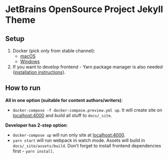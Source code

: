 # JetBrains OpenSource Project Jekyll Theme

## Setup

1. Docker (pick only from stable channel):
   - [macOS](https://docs.docker.com/docker-for-mac/install/#download-docker-for-mac)
   - [Windows](https://docs.docker.com/docker-for-windows/install/#download-docker-for-windows)
2. If you want to develop frontend - Yarn package manager is also needed ([installation instructions](https://yarnpkg.com/lang/en/docs/install/)).

## How to run

**All in one option (suitable for content authors/writers)**:
- `docker-compose -f docker-compose.preview.yml up`. It will create site on [localhost:4000](http://localhost:4000) 
  and build all stuff to `docs/_site`.

**Developer has 2-step option**:
- `docker-compose up` will run only site at [localhost:4000](http://localhost:4000).
- `yarn start` will run webpack in watch mode. Assets will build in `docs/_site/assets/build`. 
   Don't forget to install frontend dependencies first - `yarn install`.
